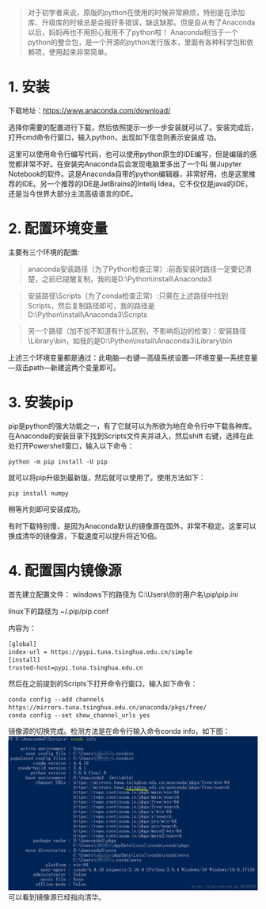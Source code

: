 > 对于初学者来说，原版的python在使用的时候非常麻烦，特别是在添加库、升级库的时候总是会报好多错误，缺这缺那。但是自从有了Anaconda
以后，妈妈再也不用担心我用不了python啦！
> Anaconda相当于一个python的整合包，是一个开源的python发行版本，里面有各种科学包和依赖项，使用起来非常简单。

# 1. 安装
下载地址：<https://www.anaconda.com/download/>

选择你需要的配置进行下载，然后依照提示一步一步安装就可以了。安装完成后，打开cmd命令行窗口，输入python，出现如下信息则表示安装成
功。

这里可以使用命令行编写代码，也可以使用python原生的IDE编写，但是编辑的感觉都非常不好。在安装完Anaconda后会发现电脑里多出了一个叫
做Jupyter Notebook的软件。这是Anaconda自带的python编辑器，非常好用，也是这里推荐的IDE。另一个推荐的IDE是JetBrains的Intellij 
Idea，它不仅仅是java的IDE，还是当今世界大部分主流高级语言的IDE。

# 2. 配置环境变量
主要有三个环境的配置:
> anaconda安装路径（为了Python检查正常）:前面安装时路径一定要记清楚，之前已提醒复制，我的是D:\Python\install\Anaconda3

> 安装路径\Scripts（为了conda检查正常）:只需在上述路径中找到Scripts，然后复制路径即可，我的路径是D:\Python\install\Anaconda3\Scripts

> 另一个路径（加不加不知道有什么区别，不影响后边的检查）：安装路径\Library\bin，如我的是D:\Python\install\Anaconda3\Library\bin

上述三个环境变量都是通过：此电脑—右键—高级系统设置—环境变量—系统变量—双击path—新建这两个变量即可。

# 3. 安装pip
pip是python的强大功能之一，有了它就可以为所欲为地在命令行中下载各种库。在Anaconda的安装目录下找到Scripts文件夹并进入，然后shift
右键，选择在此处打开Powershell窗口，输入以下命令：
```shell script
python -m pip install -U pip
```

就可以将pip升级到最新版，然后就可以使用了。使用方法如下：
```shell script
pip install numpy
```
稍等片刻即可安装成功。

有时下载特别慢，是因为Anaconda默认的镜像源在国外，非常不稳定。这里可以换成清华的镜像源，下载速度可以提升将近10倍。

# 4. 配置国内镜像源
首先建立配置文件：
windows下的路径为 C:\Users\你的用户名\pip\pip.ini

linux下的路径为 ~/.pip/pip.conf

内容为：
```shell script
[global]
index-url = https://pypi.tuna.tsinghua.edu.cn/simple
[install]
trusted-host=pypi.tuna.tsinghua.edu.cn
```

然后在之前提到的Scripts下打开命令行窗口，输入如下命令：
```shell script
conda config --add channels https://mirrors.tuna.tsinghua.edu.cn/anaconda/pkgs/free/
conda config --set show_channel_urls yes
```
镜像源的切换完成。检测方法是在命令行输入命令conda info，如下图：
![](res/py-install-01.png)
可以看到镜像源已经指向清华。